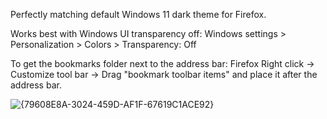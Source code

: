 Perfectly matching default Windows 11 dark theme for Firefox.


Works best with Windows UI transparency off: Windows settings > Personalization > Colors > Transparency: Off


To get the bookmarks folder next to the address bar: Firefox Right click -> Customize tool bar -> Drag "bookmark toolbar items" and place it after the address bar.


![{79608E8A-3024-459D-AF1F-67619C1ACE92}](https://github.com/user-attachments/assets/fc63cd3e-9ce4-47c6-9729-768a28c0138a)



